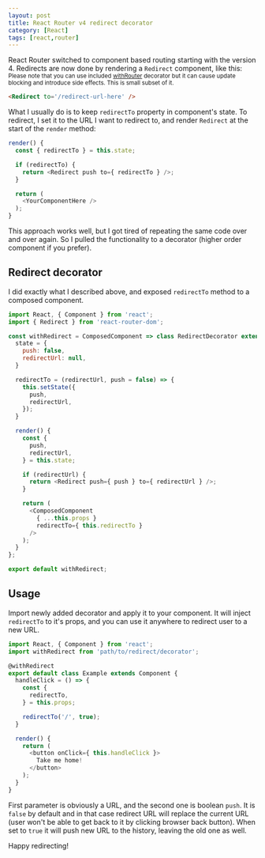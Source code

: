 ```yaml
---
layout: post
title: React Router v4 redirect decorator
category: [React]
tags: [react,router]
---
```


React Router switched to component based routing starting with the version 4.
Redirects are now done by rendering a `Redirect` component,
<label class="SideNote-trigger">
like this:
</label>
<small class="SideNote">
Please note that you can use included [withRouter](https://reacttraining.com/react-router/web/api/withRouter)
decorator but it can cause update blocking and introduce side effects.
This is small subset of it.
</small>


```html
<Redirect to='/redirect-url-here' />
```

What I usually do is to keep `redirectTo` property in component's state.
To redirect, I set it to the URL I want to redirect to,
and render `Redirect` at the start of the `render` method:

<!--more-->

```js
render() {
  const { redirectTo } = this.state;

  if (redirectTo) {
    return <Redirect push to={ redirectTo } />;
  }

  return (
    <YourComponentHere />
  );
}
```

This approach works well, but I got tired of repeating the same code over and over again.
So I pulled the functionality to a decorator (higher order component if you prefer).


## Redirect decorator

I did exactly what I described above, and exposed `redirectTo` method
to a composed component.

```js
import React, { Component } from 'react';
import { Redirect } from 'react-router-dom';

const withRedirect = ComposedComponent => class RedirectDecorator extends Component {
  state = {
    push: false,
    redirectUrl: null,
  }

  redirectTo = (redirectUrl, push = false) => {
    this.setState({
      push,
      redirectUrl,
    });
  }

  render() {
    const {
      push,
      redirectUrl,
    } = this.state;

    if (redirectUrl) {
      return <Redirect push={ push } to={ redirectUrl } />;
    }

    return (
      <ComposedComponent
        { ...this.props }
        redirectTo={ this.redirectTo }
      />
    );
  }
};

export default withRedirect;
```

## Usage

Import newly added decorator and apply it to your component.
It will inject `redirectTo` to it's props,
and you can use it anywhere to redirect user to a new URL.

```js
import React, { Component } from 'react';
import withRedirect from 'path/to/redirect/decorator';

@withRedirect
export default class Example extends Component {
  handleClick = () => {
    const {
      redirectTo,
    } = this.props;

    redirectTo('/', true);
  }

  render() {
    return (
      <button onClick={ this.handleClick }>
        Take me home!
      </button>
    );
  }
}
```

First parameter is obviously a URL, and the second one is boolean `push`.
It is `false` by default and in that case redirect URL will replace the current URL
(user won't be able to get back to it by clicking browser back button).
When set to `true` it will push new URL to the history, leaving the old one as well.

Happy redirecting!
